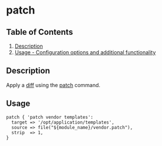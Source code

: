 # patch

## Table of Contents

1. [Description](#description)
1. [Usage - Configuration options and additional functionality](#usage)

## Description

Apply a [diff] using the [patch] command.

## Usage

```puppet
patch { 'patch vendor templates':
  target => '/opt/application/templates',
  source => file("${module_name}/vendor.patch"),
  strip  => 1,
}
```

[patch]: https://en.wikipedia.org/wiki/Patch_(Unix)
[diff]: https://en.wikipedia.org/wiki/Diff
